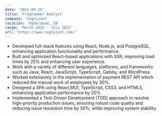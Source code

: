 ```yaml
---
date: '2021-03-15'
title: 'Programmer Analyst'
company: 'Cognizant'
location: 'Hyderabad, IN'
range: 'March 2021 - July 2022'
url: 'https://www.cognizant.com/'
---
```


- Developed full-stack features using React, Node.js, and PostgreSQL, enhancing application functionality and performance.
- Built and optimized React-based applications with SSR, improving load times by 25% and enhancing user experience.
- Work with a variety of different languages, platforms, and frameworks such as Java, React, JavaScript, TypeScript, Gatsby, and WordPress
- Worked extensively in the implementation of payment REST API which reduced the manual work of employees by 30%.
- Designed a SPA using React,MUI, TypeScript, CSS3, and HTML5, enhancing application performance by 20%
- Implemented a Test-Driven Development (TDD) approach to resolve high-priority production issues, ensuring robust code quality and reducing issue resolution time by 30%, while improving system stability.

